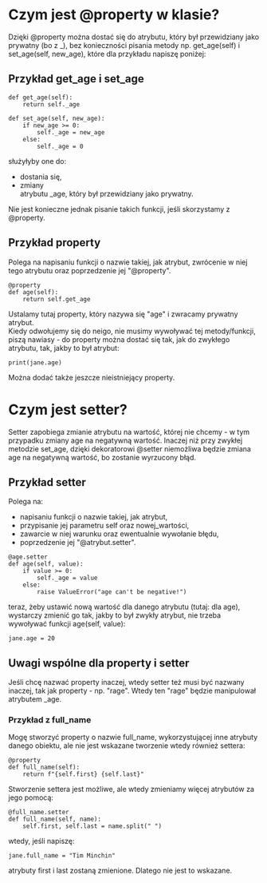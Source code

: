 # Czym jest @property w klasie?  
Dzięki @property można dostać się do atrybutu, który był przewidziany jako prywatny (bo z _), bez konieczności pisania metody np. get_age(self) i set_age(self, new_age), które dla przykładu napiszę poniżej:  

## Przykład get_age i set_age  
```
def get_age(self):
    return self._age

def set_age(self, new_age):
    if new_age >= 0:
        self._age = new_age
    else:
        self._age = 0
```

służyłyby one do:  
- dostania się,  
- zmiany  
atrybutu _age, który był przewidziany jako prywatny.  

Nie jest konieczne jednak pisanie takich funkcji, jeśli skorzystamy z @property.  


## Przykład property

Polega na napisaniu funkcji o nazwie takiej, jak atrybut, zwrócenie w niej tego atrybutu oraz poprzedzenie jej "@property".  

```
@property
def age(self):
    return self.get_age
```

Ustalamy tutaj property, który nazywa się "age" i zwracamy prywatny atrybut.  
Kiedy odwołujemy się do neigo, nie musimy wywoływać tej metody/funkcji, piszą nawiasy - do property można dostać się tak, jak do zwykłego atrybutu, tak, jakby to był atrybut:  

```
print(jane.age)
```
    
Można dodać także jeszcze nieistniejący property.  


# Czym jest setter?  
Setter zapobiega zmianie atrybutu na wartość, której nie chcemy - w tym przypadku zmiany age na negatywną wartość. Inaczej niż przy zwykłej metodzie set_age, dzięki dekoratorowi @setter niemożliwa będzie zmiana age na negatywną wartość, bo zostanie wyrzucony błąd.  

## Przykład setter  

Polega na:  
- napisaniu funkcji o nazwie takiej, jak atrybut,  
- przypisanie jej parametru self oraz nowej_wartości,  
- zawarcie w niej warunku oraz ewentualnie wywołanie błędu,  
- poprzedzenie jej "@atrybut.setter".  

```
@age.setter
def age(self, value):
    if value >= 0:
        self._age = value
    else:
        raise ValueError("age can't be negative!")
```

teraz, żeby ustawić nową wartość dla danego atrybutu (tutaj: dla age), wystarczy zmienić go tak, jakby to był zwykły atrybut, nie trzeba wywoływać funkcji age(self, value):  

```
jane.age = 20
```


## Uwagi wspólne dla property i setter  
Jeśli chcę nazwać property inaczej, wtedy setter też musi być nazwany inaczej, tak jak property - np. "rage". Wtedy ten "rage" będzie manipulował atrybutem _age.  

### Przykład z full_name  
Mogę stworzyć property o nazwie full_name, wykorzystującej inne atrybuty danego obiektu, ale nie jest wskazane tworzenie wtedy również settera:  

```
@property
def full_name(self):
    return f"{self.first} {self.last}"
```

Stworzenie settera jest możliwe, ale wtedy zmieniamy więcej atrybutów za jego pomocą:  

```
@full_name.setter
def full_name(self, name):
    self.first, self.last = name.split(" ")
```

wtedy, jeśli napiszę:
```
jane.full_name = "Tim Minchin"
```
atrybuty first i last zostaną zmienione. Dlatego nie jest to wskazane.
